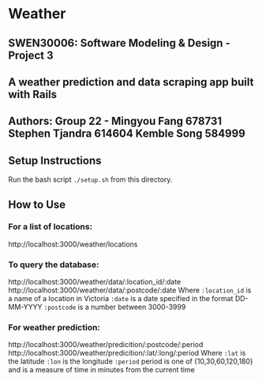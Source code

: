 # Weather
## SWEN30006: Software Modeling & Design - Project 3
## A weather prediction and data scraping app built with Rails
## Authors: Group 22 - Mingyou Fang 678731 Stephen Tjandra 614604 Kemble Song 584999

## Setup Instructions
Run the bash script `./setup.sh` from this directory.

## How to Use
### For a list of locations:
http://localhost:3000/weather/locations
### To query the database:
http://localhost:3000/weather/data/:location_id/:date
http://localhost:3000/weather/data/:postcode/:date
Where
  `:location_id` is a name of a location in Victoria
  `:date` is a date specified in the format DD-MM-YYYY
  `:postcode` is a number between 3000-3999

### For weather prediction:
http://localhost:3000/weather/predicition/:postcode/:period
http://localhost:3000/weather/predicition/:lat/:long/:period
Where
  `:lat` is the latitude
  `:lon` is the longitude
  `:period` period is one of {10,30,60,120,180} and is a measure of time in minutes from the current time

